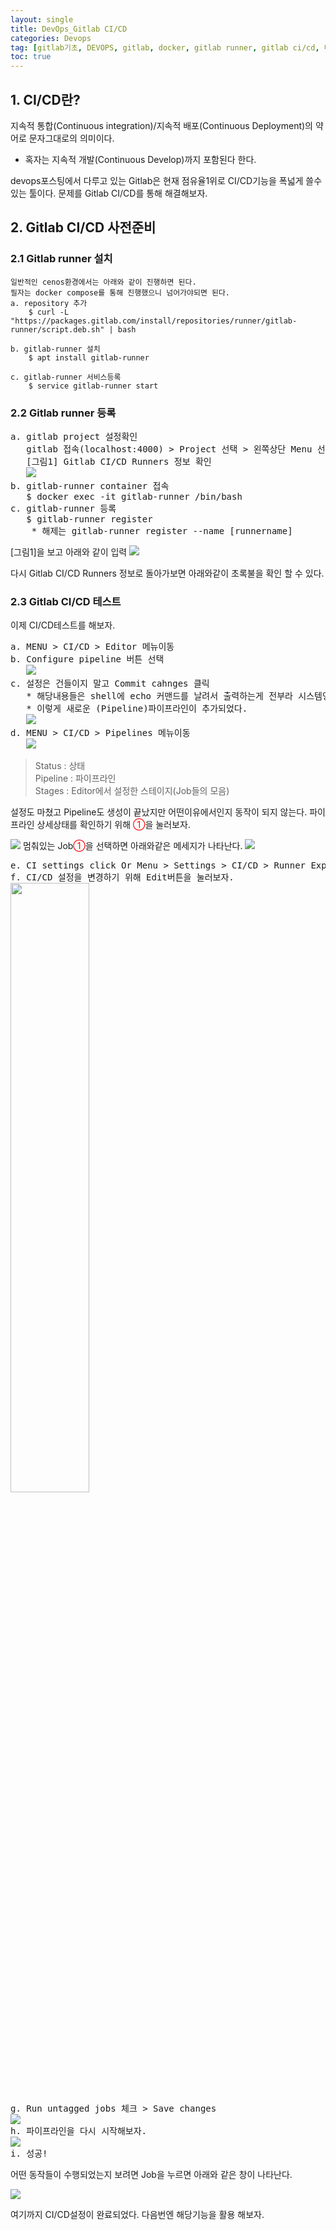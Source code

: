 ```yaml
---
layout: single
title: DevOps_Gitlab CI/CD
categories: Devops
tag: [gitlab기초, DEVOPS, gitlab, docker, gitlab runner, gitlab ci/cd, 내부통제]
toc: true
---
```


## 1. CI/CD란?
지속적 통합(Continuous integration)/지속적 배포(Continuous Deployment)의 약어로 문자그대로의 의미이다.

* 혹자는 지속적 개발(Continuous Develop)까지 포함된다 한다.

devops포스팅에서 다루고 있는 Gitlab은 현재 점유율1위로 CI/CD기능을 폭넓게 쓸수 있는 툴이다.
문제를 Gitlab CI/CD를 통해 해결해보자.


## 2. Gitlab CI/CD 사전준비
### 2.1 Gitlab runner 설치
```linux
일반적인 cenos환경에서는 아래와 같이 진행하면 된다. 
필자는 docker compose를 통해 진행했으니 넘어가야되면 된다.
a. repository 추가
    $ curl -L "https://packages.gitlab.com/install/repositories/runner/gitlab-runner/script.deb.sh" | bash

b. gitlab-runner 설치
    $ apt install gitlab-runner

c. gitlab-runner 서비스등록
    $ service gitlab-runner start 
```

### 2.2 Gitlab runner 등록
<pre>
a. gitlab project 설정확인
   gitlab 접속(localhost:4000) > Project 선택 > 왼쪽상단 Menu 선택 > Settings 메뉴 > CI/CD > Runner Expand 
   [그림1] Gitlab CI/CD Runners 정보 확인
   <img src="/images/devops/img_4.png"/>
b. gitlab-runner container 접속
   $ docker exec -it gitlab-runner /bin/bash
c. gitlab-runner 등록
   $ gitlab-runner register
    * 해제는 gitlab-runner register --name [runnername] 
</pre>
[그림1]을  보고 아래와 같이 입력
<img src="/images/devops/img_5.png"/>

다시 Gitlab CI/CD Runners 정보로 돌아가보면 아래와같이 초록불을 확인 할 수 있다.

### 2.3 Gitlab CI/CD 테스트
이제 CI/CD테스트를 해보자.
<pre>
a. MENU > CI/CD > Editor 메뉴이동
b. Configure pipeline 버튼 선택
   <img src="/images/devops/img_8.png"/>
c. 설정은 건들이지 말고 Commit cahnges 클릭
   * 해당내용들은 shell에 echo 커맨드를 날려서 출력하는게 전부라 시스템영향을 주지 않는다. 
   * 이렇게 새로운 (Pipeline)파이프라인이 추가되었다.
   <img src="/images/devops/img_9.png"/>
d. MENU > CI/CD > Pipelines 메뉴이동
   <img src="/images/devops/img_11.png"/>
</pre>
> Status : 상태\
> Pipeline : 파이프라인\
> Stages : Editor에서 설정한 스테이지(Job들의 모음)

설정도 마쳤고 Pipeline도 생성이 끝났지만 어떤이유에서인지 동작이 되지 않는다.
파이프라인 상세상태를 확인하기 위해 <span style="color:red">①</span>을 눌러보자.

<img src="/images/devops/img_10.png"/>
멈춰있는 Job<span style="color:red">①</span>을 선택하면 아래와같은 메세지가 나타난다. 

<img src="/images/devops/img_12.png"/>
<pre>
e. CI settings click Or Menu > Settings > CI/CD > Runner Expand
f. CI/CD 설정을 변경하기 위해 Edit버튼을 눌러보자.
<img src="/images/devops/img_13.png" width="50%"/>
g. Run untagged jobs 체크 > Save changes
<img src="/images/devops/img_14.png"/>
h. 파이프라인을 다시 시작해보자.
<img src="/images/devops/img_15.png"/>
i. 성공!
</pre>

어떤 동작들이 수행되었는지 보려면 Job을 누르면 아래와 같은 창이 나타난다.

<img src="/images/devops/img_16.png"/>

여기까지 CI/CD설정이 완료되었다. 다음번엔 해당기능을 활용 해보자.